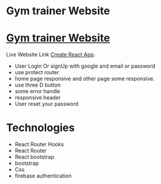 # Gym trainer Website

# [Gym trainer Website](https://github.com/facebook/create-react-app)

Live Website Link [Create React App](https://github.com/facebook/create-react-app).

* User Login Or signUp with google and email or password
* use protect router
* home page responsive and other page some responsive.
* use three D button
* some error handle 
* responsive header
* User reset your password

# Technologies
* React Router Hooks
* React Router
* React bootstrap
* bootstrap
* Css
* firebase authentication




